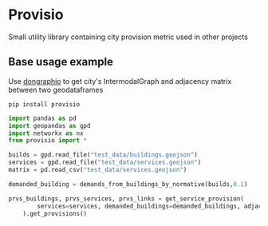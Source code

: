 

# Provisio

Small utility library containing city provision metric used in other projects


## Base usage example
Use [dongraphio](https://github.com/DDonnyy/dongraphio) to get city's IntermodalGraph and adjacency matrix between two geodataframes

```pip install provisio```

```python
import pandas as pd
import geopandas as gpd
import networkx as nx
from provisio import *

builds = gpd.read_file("test_data/buildings.geojson")
services = gpd.read_file("test_data/services.geojson")
matrix = pd.read_csv("test_data/services.geojson")

demanded_building = demands_from_buildings_by_normative(builds,0.1)

prvs_buildings, prvs_services, prvs_links = get_service_provision(
        services=services, demanded_buildings=demanded_buildings, adjacency_matrix=matrix, threshold=10
    ).get_provisions()

```

